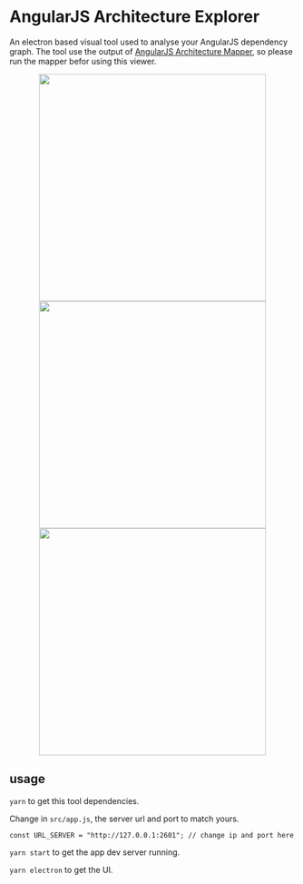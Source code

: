# AngularJS Architecture Explorer
An electron based visual tool used to analyse your AngularJS dependency graph. The tool use the output of [AngularJS Architecture Mapper](https://github.com/GuillaumeNachury/AngularJSArchitectureMapper), so please run the mapper befor using this viewer.

<p align="center">
  <img width="400" height="400" src="__snapshots/deps.jpg">
  <img width="400" height="400" src="__snapshots/code.jpg">
  <img width="400" height="400" src="__snapshots/explore.jpg">
</p> 

## usage
`yarn` to get this tool dependencies.

Change in `src/app.js`, the server url and port to match yours.
```
const URL_SERVER = "http://127.0.0.1:2601"; // change ip and port here
```

`yarn start` to get the app dev server running.

`yarn electron` to get the UI.
